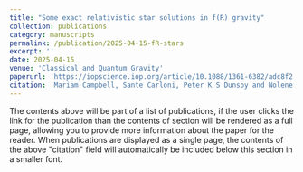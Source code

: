 ```yaml
---
title: "Some exact relativistic star solutions in f(R) gravity"
collection: publications
category: manuscripts
permalink: /publication/2025-04-15-fR-stars
excerpt: ''
date: 2025-04-15
venue: 'Classical and Quantum Gravity'
paperurl: 'https://iopscience.iop.org/article/10.1088/1361-6382/adc8f2'
citation: 'Mariam Campbell, Sante Carloni, Peter K S Dunsby and Nolene F Naidu. (2025). Class. Quantum Grav. 42 085014.'
---
```


The contents above will be part of a list of publications, if the user clicks the link for the publication than the contents of section will be rendered as a full page, allowing you to provide more information about the paper for the reader. When publications are displayed as a single page, the contents of the above "citation" field will automatically be included below this section in a smaller font.
